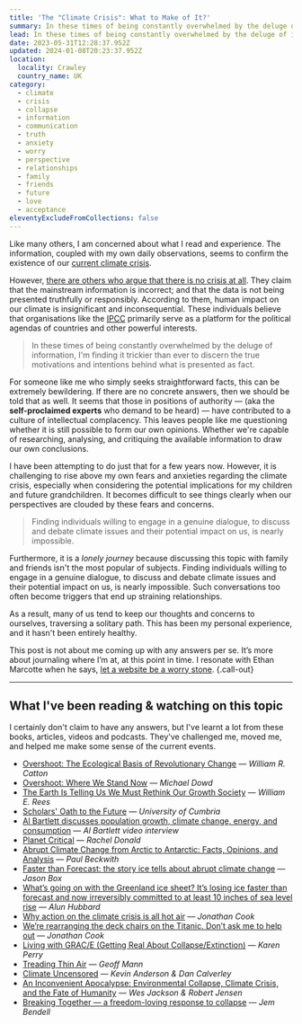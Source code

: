 ```yaml
---
title: 'The "Climate Crisis": What to Make of It?'
summary: In these times of being constantly overwhelmed by the deluge of information, I'm finding it trickier than ever to discern the true motivations and intentions behind what is presented as fact, with one such topic being the "climate crisis."
lead: In these times of being constantly overwhelmed by the deluge of information, I'm finding it trickier than ever to discern the true motivations and intentions behind what is presented as fact, with one such topic being the "<strong>climate crisis</strong>."
date: 2023-05-31T12:28:37.952Z
updated: 2024-01-08T20:23:37.952Z
location:
  locality: Crawley
  country_name: UK
category:
  - climate
  - crisis
  - collapse
  - information
  - communication
  - truth
  - anxiety
  - worry
  - perspective
  - relationships
  - family
  - friends
  - future
  - love
  - acceptance
eleventyExcludeFromCollections: false
---
```


Like many others, I am concerned about what I read and experience. The information, coupled with my own daily observations, seems to confirm the existence of our [current climate crisis](https://climate.nasa.gov/).

However, [there are others who argue that there is no crisis at all](https://www.aei.org/carpe-diem/there-is-no-climate-emergency-say-500-experts-in-letter-to-the-united-nations/). They claim that the mainstream information is incorrect; and that the data is not being presented truthfully or responsibly. According to them, human impact on our climate is insignificant and inconsequential. These individuals believe that organisations like the <abbr title="The Intergovernmental Panel on Climate Change.">[IPCC](https://www.ipcc.ch/)</abbr> primarily serve as a platform for the political agendas of countries and other powerful interests.

> In these times of being constantly overwhelmed by the deluge of information, I'm finding it trickier than ever to discern the true motivations and intentions behind what is presented as fact.

For someone like me who simply seeks straightforward facts, this can be extremely bewildering. If there are no concrete answers, then we should be told that as well. It seems that those in positions of authority — (aka the **self-proclaimed experts** who demand to be heard) — have contributed to a culture of intellectual complacency. This leaves people like me questioning whether it is still possible to form our own opinions. Whether we're capable of researching, analysing, and critiquing the available information to draw our own conclusions.

I have been attempting to do just that for a few years now. However, it is challenging to rise above my own fears and anxieties regarding the climate crisis, especially when considering the potential implications for my children and future grandchildren. It becomes difficult to see things clearly when our perspectives are clouded by these fears and concerns.

> Finding individuals willing to engage in a genuine dialogue, to discuss and debate climate issues and their potential impact on us, is nearly impossible.

Furthermore, it is a *lonely journey* because discussing this topic with family and friends isn't the most popular of subjects. Finding individuals willing to engage in a genuine dialogue, to discuss and debate climate issues and their potential impact on us, is nearly impossible. Such conversations too often become triggers that end up straining relationships.

As a result, many of us tend to keep our thoughts and concerns to ourselves, traversing a solitary path. This has been my personal experience, and it hasn't been entirely healthy.

This post is not about me coming up with any answers per se. It’s more about journaling where I’m at, at this point in time. I resonate with Ethan Marcotte when he says, [let a website be a worry stone](https://ethanmarcotte.com/wrote/let-a-website-be-a-worry-stone/). {.call-out}

***

## What I've been reading & watching on this topic

I certainly don't claim to have any answers, but I've learnt a lot from these books, articles, videos and podcasts. They've challenged me, moved me, and helped me make some sense of the current events.

* [Overshoot: The Ecological Basis of Revolutionary Change](https://www.goodreads.com/en/book/show/319810.Overshoot) &mdash; *William R. Catton*
* [Overshoot: Where We Stand Now](https://howtosavetheworld.ca/2021/09/21/overshoot-where-we-stand-now-guest-post-by-michael-dowd/) &mdash; *Michael Dowd*
* [The Earth Is Telling Us We Must Rethink Our Growth Society](https://thetyee.ca/Analysis/2020/04/06/The-Earth-Is-Telling-Us-We-Must-Rethink-Our-Growth-Society/) &mdash; *William E. Rees*
* [Scholars' Oath to the Future](http://iflas.blogspot.com/2022/11/scholars-oath-to-future.html) &mdash; *University of Cumbria*
* [Al Bartlett discusses population growth, climate change, energy, and consumption](https://youtu.be/F8ZJCtL6bPs) &mdash; *Al Bartlett video interview*
* [Planet Critical](https://www.planetcritical.com/) &mdash; *Rachel Donald*
* [Abrupt Climate Change from Arctic to Antarctic: Facts, Opinions, and Analysis](https://paulbeckwith.net/) &mdash; *Paul Beckwith*
* [Faster than Forecast: the story ice tells about abrupt climate change](https://www.sila.cool/book-faster-than-forecast/) — *Jason Box*
* [What’s going on with the Greenland ice sheet? It’s losing ice faster than forecast and now irreversibly committed to at least 10 inches of sea level rise](https://theconversation.com/whats-going-on-with-the-greenland-ice-sheet-its-losing-ice-faster-than-forecast-and-now-irreversibly-committed-to-at-least-10-inches-of-sea-level-rise-185590) &mdash; *Alun Hubbard*
* [Why action on the climate crisis is all hot air](https://jonathancook.substack.com/p/why-action-on-the-climate-crisis) &mdash; *Jonathan Cook*
* [We’re rearranging the deck chairs on the Titanic. Don’t ask me to help out](https://www.jonathan-cook.net/blog/2023-09-10/rearranging-deck-chairs-titanic/) &mdash; *Jonathan Cook*
* [Living with GRAC/E (Getting Real About Collapse/Extinction)](https://chickenfoot.substack.com/) &mdash; *Karen Perry*
* [Treading Thin Air](https://www.lrb.co.uk/the-paper/v45/n17/geoff-mann/treading-thin-air) &mdash; *Geoff Mann*
* [Climate Uncensored](https://climateuncensored.com/) &mdash; *Kevin Anderson & Dan Calverley*
* [An Inconvenient Apocalypse: Environmental Collapse, Climate Crisis, and the Fate of Humanity](https://robertwjensen.org/books/an-inconvenient-apocalypse/) &mdash; *Wes Jackson & Robert Jensen*
* [Breaking Together — a freedom-loving response to collapse](https://jembendell.com/2023/04/08/breaking-together-a-freedom-loving-response-to-collapse/) &mdash; *Jem Bendell*
